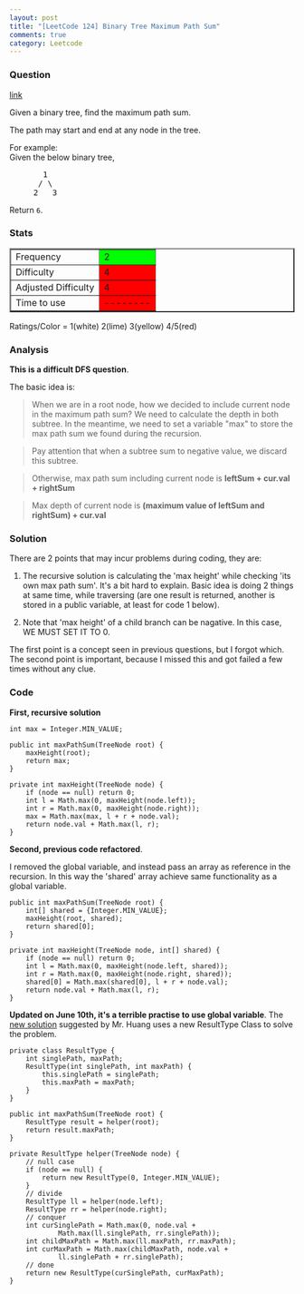 ```yaml
---
layout: post
title: "[LeetCode 124] Binary Tree Maximum Path Sum"
comments: true
category: Leetcode
---
```


### Question

[link](https://oj.leetcode.com/problems/binary-tree-maximum-path-sum/)

<div class="question-content">
            <p></p><p>
Given a binary tree, find the maximum path sum.
</p>

<p>
The path may start and end at any node in the tree.
</p>

<p>
For example:<br>
Given the below binary tree,
</p><pre>       1
      / \
     2   3
</pre>
<p></p>
<p>
Return <code>6</code>.
</p><p></p>
          </div>

### Stats

<table border="2">
	<tr>
		<td>Frequency</td>
		<td bgcolor="lime">2</td>
	</tr>
	<tr>
		<td>Difficulty</td>
		<td bgcolor="red">4</td>
	</tr>
	<tr>
		<td>Adjusted Difficulty</td>
		<td bgcolor="red">4</td>
	</tr>
	<tr>
		<td>Time to use</td>
		<td bgcolor="red">--------</td>
	</tr>
</table>

Ratings/Color = 1(white) 2(lime) 3(yellow) 4/5(red)

### Analysis

**This is a difficult DFS question**.

The basic idea is:

> When we are in a root node, how we decided to include current node in the maximum path sum? We need to calculate the depth in both subtree. In the meantime, we need to set a variable "max" to store the max path sum we found during the recursion.

> Pay attention that when a subtree sum to negative value, we discard this subtree.

> Otherwise, max path sum including current node is **leftSum + cur.val + rightSum**

> Max depth of current node is **(maximum value of leftSum and rightSum) + cur.val**

### Solution

There are 2 points that may incur problems during coding, they are:

1. The recursive solution is calculating the 'max height' while checking 'its own max path sum'. It's a bit hard to explain. Basic idea is doing 2 things at same time, while traversing (are one result is returned, another is stored in a public variable, at least for code 1 below).

2. Note that 'max height' of a child branch can be nagative. In this case, WE MUST SET IT TO 0.

The first point is a concept seen in previous questions, but I forgot which. The second point is important, because I missed this and got failed a few times without any clue.

### Code

**First, recursive solution**

    int max = Integer.MIN_VALUE;

    public int maxPathSum(TreeNode root) {
        maxHeight(root);
        return max;
    }

    private int maxHeight(TreeNode node) {
        if (node == null) return 0;
        int l = Math.max(0, maxHeight(node.left));
        int r = Math.max(0, maxHeight(node.right));
        max = Math.max(max, l + r + node.val);
        return node.val + Math.max(l, r);
    }

**Second, previous code refactored**.

I removed the global variable, and instead pass an array as reference in the recursion. In this way the 'shared' array achieve same functionality as a global variable.

    public int maxPathSum(TreeNode root) {
        int[] shared = {Integer.MIN_VALUE};
        maxHeight(root, shared);
        return shared[0];
    }

    private int maxHeight(TreeNode node, int[] shared) {
        if (node == null) return 0;
        int l = Math.max(0, maxHeight(node.left, shared));
        int r = Math.max(0, maxHeight(node.right, shared));
        shared[0] = Math.max(shared[0], l + r + node.val);
        return node.val + Math.max(l, r);
    }

**Updated on June 10th, it's a terrible practise to use global variable**. The [new solution](http://answer.ninechapter.com/solutions/binary-tree-maximum-path-sum/) suggested by Mr. Huang uses a new ResultType Class to solve the problem.

    private class ResultType {
        int singlePath, maxPath;
        ResultType(int singlePath, int maxPath) {
            this.singlePath = singlePath;
            this.maxPath = maxPath;
        }
    }

    public int maxPathSum(TreeNode root) {
        ResultType result = helper(root);
        return result.maxPath;
    }

    private ResultType helper(TreeNode node) {
        // null case
        if (node == null) {
            return new ResultType(0, Integer.MIN_VALUE);
        }
        // divide
        ResultType ll = helper(node.left);
        ResultType rr = helper(node.right);
        // conquer
        int curSinglePath = Math.max(0, node.val +
                Math.max(ll.singlePath, rr.singlePath));
        int childMaxPath = Math.max(ll.maxPath, rr.maxPath);
        int curMaxPath = Math.max(childMaxPath, node.val +
                ll.singlePath + rr.singlePath);
        // done
        return new ResultType(curSinglePath, curMaxPath);
    }
